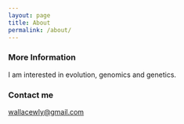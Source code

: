 ```yaml
---
layout: page
title: About
permalink: /about/
---
```



### More Information

I am interested in evolution, genomics and genetics. 

### Contact me

[wallacewly@gmail.com](mailto:wallacewly@gmail.com)